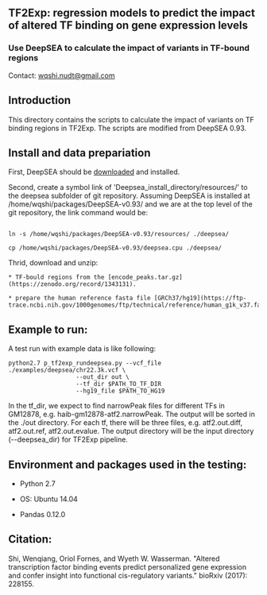 ## TF2Exp: regression models to predict the impact of altered TF binding on gene expression levels

### Use DeepSEA to calculate the impact of variants in TF-bound regions


Contact: wqshi.nudt@gmail.com

## Introduction

This directory contains the scripts to calculate the impact of variants on TF binding regions in TF2Exp. The scripts are modified from DeepSEA 0.93. 

## Install and data prepariation

First, DeepSEA should be [downloaded](http://deepsea.princeton.edu/media/code/deepsea.v0.94b.tar.gz) and installed.

Second, create a symbol link of 'Deepsea_install_directory/resources/' to the deepsea subfolder of git repository. Assuming DeepSEA is installed at /home/wqshi/packages/DeepSEA-v0.93/ and we are at the top level of the git repository, the link command would be:


```

ln -s /home/wqshi/packages/DeepSEA-v0.93/resources/ ./deepsea/

cp /home/wqshi/packages/DeepSEA-v0.93/deepsea.cpu ./deepsea/

```

Thrid, download and unzip:

    * TF-bould regions from the [encode_peaks.tar.gz](https://zenodo.org/record/1343131). 

    * prepare the human reference fasta file [GRCh37/hg19](https://ftp-trace.ncbi.nih.gov/1000genomes/ftp/technical/reference/human_g1k_v37.fasta.gz)


## Example to run:

A test run with example data is like following:

```
python2.7 p_tf2exp_rundeepsea.py --vcf_file ./examples/deepsea/chr22.3k.vcf \                   
                   --out_dir out \
                   --tf_dir $PATH_TO_TF_DIR
                   --hg19_file $PATH_TO_HG19
```

In the tf_dir, we expect to find narrowPeak files for different TFs in GM12878, e.g. haib-gm12878-atf2.narrowPeak. The output will be sorted in the ./out directory. For each tf, there will be three files, e.g. atf2.out.diff, atf2.out.ref, atf2.out.evalue. The output directory will be the input directory (--deepsea_dir) for TF2Exp pipeline. 


## Environment and packages used in the testing:

* Python 2.7

* OS: Ubuntu 14.04

* Pandas 0.12.0


## Citation:

Shi, Wenqiang, Oriol Fornes, and Wyeth W. Wasserman. "Altered transcription factor binding events predict personalized gene expression and confer insight into functional cis-regulatory variants." bioRxiv (2017): 228155.



